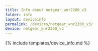 ```yaml
---
title: Info about netgear_wnr2200_v3
folder: info
layout: deviceinfo
permalink: /devices/netgear_wnr2200_v3/
device: netgear_wnr2200_v3
---
```

{% include templates/device_info.md %}
